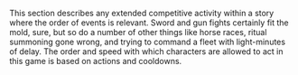 This section describes any extended competitive activity within a story where the order of events is relevant. Sword and gun fights certainly fit the mold, sure, but so do a number of other things like horse races, ritual summoning gone wrong, and trying to command a fleet with light-minutes of delay. The order and speed with which characters are allowed to act in this game is based on actions and cooldowns.